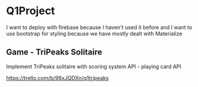 # Q1Project
I want to deploy with firebase because I haven't used it before and I want to use bootstrap for styling because we have mostly dealt with Materialize


## Game - TriPeaks Solitaire

Implement TriPeaks solitaire with scoring system
API - playing card API

https://trello.com/b/98xJQDXn/q1tripeaks
